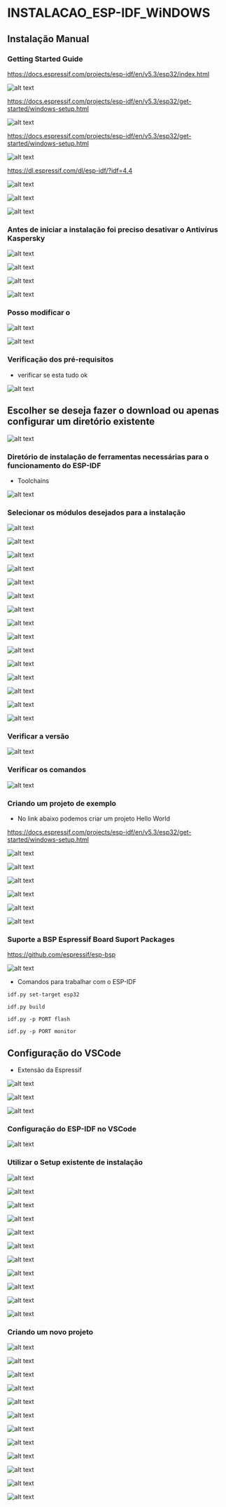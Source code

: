 # INSTALACAO_ESP-IDF_WiNDOWS

## Instalação Manual

### Getting Started Guide

https://docs.espressif.com/projects/esp-idf/en/v5.3/esp32/index.html

![alt text](image.png)

https://docs.espressif.com/projects/esp-idf/en/v5.3/esp32/get-started/windows-setup.html

![alt text](image-1.png)

https://docs.espressif.com/projects/esp-idf/en/v5.3/esp32/get-started/windows-setup.html

![alt text](image-2.png)

https://dl.espressif.com/dl/esp-idf/?idf=4.4

![alt text](image-3.png)

![alt text](image-4.png)

![alt text](image-5.png)

### Antes de iniciar a instalação foi preciso desativar o Antivírus Kaspersky

![alt text](image-24.png)

![alt text](image-25.png)

![alt text](image-26.png)

![alt text](image-27.png)

### Posso modificar o

![alt text](image-6.png)

![alt text](image-7.png)

### Verificação dos pré-requisitos

- verificar se esta tudo ok

![alt text](image-8.png)

## Escolher se deseja fazer o download ou apenas configurar um diretório existente

![alt text](image-9.png)

### Diretório de instalação de ferramentas necessárias para o funcionamento do ESP-IDF 

- Toolchains

![alt text](image-10.png)

### Selecionar os módulos desejados para a instalação

![alt text](image-11.png)

![alt text](image-12.png)

![alt text](image-13.png)

![alt text](image-14.png)

![alt text](image-15.png)

![alt text](image-16.png)

![alt text](image-17.png)

![alt text](image-18.png)

![alt text](image-19.png)

![alt text](image-20.png)

![alt text](image-21.png)

![alt text](image-22.png)

![alt text](image-23.png)

![alt text](image-28.png)

![alt text](image-29.png)

### Verificar a versão

![alt text](image-31.png)

### Verificar os comandos

![alt text](image-30.png)

### Criando um projeto de exemplo

- No link abaixo podemos criar um projeto Hello World

https://docs.espressif.com/projects/esp-idf/en/v5.3/esp32/get-started/windows-setup.html

![alt text](image-34.png)

![alt text](image-35.png)

![alt text](image-36.png)

![alt text](image-37.png)

![alt text](image-38.png)

![alt text](image-39.png)

### Suporte a BSP Espressif Board Suport Packages

https://github.com/espressif/esp-bsp

![alt text](image-40.png)

- Comandos para trabalhar com o ESP-IDF

```
idf.py set-target esp32
```
```
idf.py build
```
```
idf.py -p PORT flash
```
```
idf.py -p PORT monitor
```

## Configuração do VSCode

- Extensão da Espressif

![alt text](image-32.png)

![alt text](image-33.png)

![alt text](image-41.png)

### Configuração do ESP-IDF no VSCode

![alt text](image-42.png)

### Utilizar o Setup existente de instalação

![alt text](image-43.png)

![alt text](image-44.png)

![alt text](image-45.png)

![alt text](image-46.png)

![alt text](image-47.png)

![alt text](image-48.png)

![alt text](image-49.png)

![alt text](image-50.png)

![alt text](image-51.png)

![alt text](image-52.png)

![alt text](image-53.png)

### Criando um novo projeto

![alt text](image-54.png)

![alt text](image-55.png)

![alt text](image-56.png)

![alt text](image-57.png)

![alt text](image-58.png)

![alt text](image-59.png)

![alt text](image-60.png)

![alt text](image-61.png)

![alt text](image-62.png)

![alt text](image-63.png)

![alt text](image-64.png)

![alt text](image-65.png)





